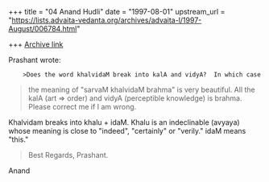 +++
title = "04 Anand Hudli"
date = "1997-08-01"
upstream_url = "https://lists.advaita-vedanta.org/archives/advaita-l/1997-August/006784.html"

+++
[Archive link](https://lists.advaita-vedanta.org/archives/advaita-l/1997-August/006784.html)

  Prashant wrote:

        >Does the word khalvidaM break into kalA and vidyA?  In which case
>the meaning of "sarvaM khalvidaM brahma" is very beautiful.  All the kalA
>(art => order) and vidyA (perceptible knowledge) is brahma.
>Please correct me if I am wrong.

  Khalvidam breaks into khalu + idaM. Khalu is an indeclinable (avyaya)
  whose meaning is close to "indeed", "certainly" or "verily."
  idaM means "this."

>Best Regards,
>Prashant.

 Anand

